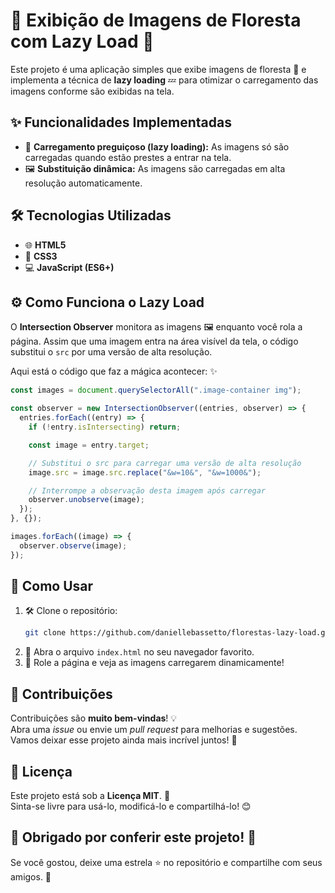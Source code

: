 # 🌳 Exibição de Imagens de Floresta com Lazy Load 🌲

Este projeto é uma aplicação simples que exibe imagens de floresta 🌿 e implementa a técnica de **lazy loading** 💤 para otimizar o carregamento das imagens conforme são exibidas na tela.

## ✨ Funcionalidades Implementadas

- 🚀 **Carregamento preguiçoso (lazy loading):** As imagens só são carregadas quando estão prestes a entrar na tela.
- 🖼️ **Substituição dinâmica:** As imagens são carregadas em alta resolução automaticamente.

## 🛠️ Tecnologias Utilizadas

- 🌐 **HTML5**
- 🎨 **CSS3**
- 💻 **JavaScript (ES6+)**

## ⚙️ Como Funciona o Lazy Load

O **Intersection Observer** monitora as imagens 🖼️ enquanto você rola a página. Assim que uma imagem entra na área visível da tela, o código substitui o `src` por uma versão de alta resolução. 

Aqui está o código que faz a mágica acontecer: ✨

```javascript
const images = document.querySelectorAll(".image-container img");

const observer = new IntersectionObserver((entries, observer) => {
  entries.forEach((entry) => {
    if (!entry.isIntersecting) return;

    const image = entry.target;

    // Substitui o src para carregar uma versão de alta resolução
    image.src = image.src.replace("&w=10&", "&w=1000&");

    // Interrompe a observação desta imagem após carregar
    observer.unobserve(image);
  });
}, {});

images.forEach((image) => {
  observer.observe(image);
});
```

## 🚀 Como Usar

1. 🛠️ Clone o repositório:  
   ```bash
   git clone https://github.com/daniellebassetto/florestas-lazy-load.git
   ```
2. 🌟 Abra o arquivo `index.html` no seu navegador favorito.  
3. 🎉 Role a página e veja as imagens carregarem dinamicamente!

## 🤝 Contribuições

Contribuições são **muito bem-vindas**! 💡  
Abra uma *issue* ou envie um *pull request* para melhorias e sugestões. Vamos deixar esse projeto ainda mais incrível juntos! 🎉

## 📜 Licença

Este projeto está sob a **Licença MIT**. 📝  
Sinta-se livre para usá-lo, modificá-lo e compartilhá-lo! 😊


## 🌟 Obrigado por conferir este projeto! 🌟  
Se você gostou, deixe uma estrela ⭐ no repositório e compartilhe com seus amigos. 🚀
